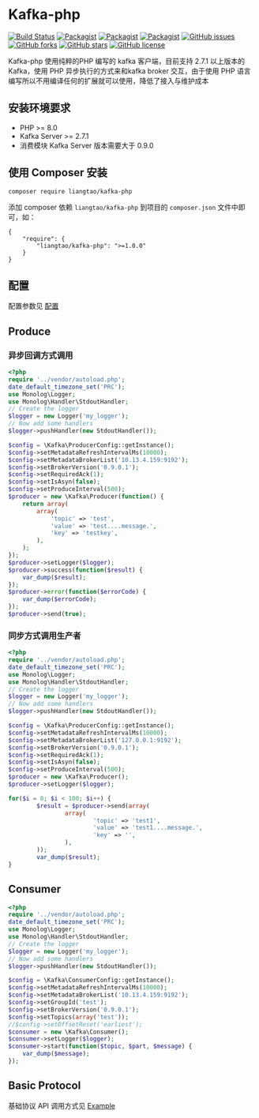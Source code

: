 Kafka-php
==========

[![Build Status](https://travis-ci.com/liangtao-top/kafka-php.svg?branch=main)](https://travis-ci.com/github/liangtao-top/kafka-php)
[![Packagist](https://img.shields.io/packagist/dm/liangtao/kafka-php.svg?style=plastic)](https://packagist.org/packages/liangtao/kafka-php)
[![Packagist](https://img.shields.io/packagist/dd/liangtao/kafka-php.svg?style=plastic)](https://packagist.org/packages/liangtao/kafka-php)
[![Packagist](https://img.shields.io/packagist/dt/liangtao/kafka-php.svg?style=plastic)](https://packagist.org/packages/liangtao/kafka-php)
[![GitHub issues](https://img.shields.io/github/issues/liangtao-top/kafka-php.svg?style=plastic)](https://github.com/liangtao-top/kafka-php/issues)
[![GitHub forks](https://img.shields.io/github/forks/liangtao-top/kafka-php.svg?style=plastic)](https://github.com/liangtao-top/kafka-php/network)
[![GitHub stars](https://img.shields.io/github/stars/liangtao-top/kafka-php.svg?style=plastic)](https://github.com/liangtao-top/kafka-php/stargazers)
[![GitHub license](https://img.shields.io/badge/license-Apache%202-blue.svg?style=plastic)](https://raw.githubusercontent.com/liangtao-top/kafka-php/main/LICENSE)

Kafka-php 使用纯粹的PHP 编写的 kafka 客户端，目前支持 2.7.1 以上版本的 Kafka，使用 PHP 异步执行的方式来和kafka broker 交互，由于使用 PHP 语言编写所以不用编译任何的扩展就可以使用，降低了接入与维护成本


## 安装环境要求

* PHP >= 8.0
* Kafka Server >= 2.7.1
* 消费模块 Kafka Server 版本需要大于 0.9.0

## 使用 Composer 安装
```
composer require liangtao/kafka-php
```

添加 composer 依赖 `liangtao/kafka-php` 到项目的 `composer.json` 文件中即可，如：

```
{
	"require": {
		"liangtao/kafka-php": ">=1.0.0"
	}
}
```

## 配置

配置参数见 [配置](docs/Configure.md)

## Produce

### 异步回调方式调用

```php
<?php
require '../vendor/autoload.php';
date_default_timezone_set('PRC');
use Monolog\Logger;
use Monolog\Handler\StdoutHandler;
// Create the logger
$logger = new Logger('my_logger');
// Now add some handlers
$logger->pushHandler(new StdoutHandler());

$config = \Kafka\ProducerConfig::getInstance();
$config->setMetadataRefreshIntervalMs(10000);
$config->setMetadataBrokerList('10.13.4.159:9192');
$config->setBrokerVersion('0.9.0.1');
$config->setRequiredAck(1);
$config->setIsAsyn(false);
$config->setProduceInterval(500);
$producer = new \Kafka\Producer(function() {
	return array(
		array(
			'topic' => 'test',
			'value' => 'test....message.',
			'key' => 'testkey',
		),
	);
});
$producer->setLogger($logger);
$producer->success(function($result) {
	var_dump($result);
});
$producer->error(function($errorCode) {
	var_dump($errorCode);
});
$producer->send(true);
```

### 同步方式调用生产者

```php
<?php
require '../vendor/autoload.php';
date_default_timezone_set('PRC');
use Monolog\Logger;
use Monolog\Handler\StdoutHandler;
// Create the logger
$logger = new Logger('my_logger');
// Now add some handlers
$logger->pushHandler(new StdoutHandler());

$config = \Kafka\ProducerConfig::getInstance();
$config->setMetadataRefreshIntervalMs(10000);
$config->setMetadataBrokerList('127.0.0.1:9192');
$config->setBrokerVersion('0.9.0.1');
$config->setRequiredAck(1);
$config->setIsAsyn(false);
$config->setProduceInterval(500);
$producer = new \Kafka\Producer();
$producer->setLogger($logger);

for($i = 0; $i < 100; $i++) {
        $result = $producer->send(array(
                array(
                        'topic' => 'test1',
                        'value' => 'test1....message.',
                        'key' => '',
                ),
        ));
        var_dump($result);
}
```

## Consumer

```php
<?php
require '../vendor/autoload.php';
date_default_timezone_set('PRC');
use Monolog\Logger;
use Monolog\Handler\StdoutHandler;
// Create the logger
$logger = new Logger('my_logger');
// Now add some handlers
$logger->pushHandler(new StdoutHandler());

$config = \Kafka\ConsumerConfig::getInstance();
$config->setMetadataRefreshIntervalMs(10000);
$config->setMetadataBrokerList('10.13.4.159:9192');
$config->setGroupId('test');
$config->setBrokerVersion('0.9.0.1');
$config->setTopics(array('test'));
//$config->setOffsetReset('earliest');
$consumer = new \Kafka\Consumer();
$consumer->setLogger($logger);
$consumer->start(function($topic, $part, $message) {
	var_dump($message);
});
```

## Basic Protocol

基础协议 API 调用方式见 [Example](https://github.com/liangtao-top/kafka-php/tree/main/example)


